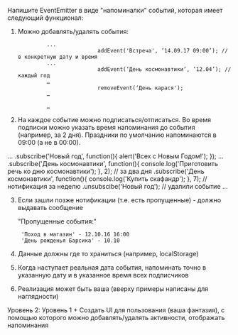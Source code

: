 Напишите EventEmitter в виде "напоминалки" событий, к​оторая имеет следующий функционал:
 
1. Можно добавлять/удалять события:
 
                ...
                                addEvent('Встреча', ’14.09.17 09:00’); // в конкретную дату и время
                ...
                                addEvent(‘День космонавтики’, ’12.04’); // каждый год
                …
                                removeEvent(‘День карася');
                …

                …
2. На каждое событие можно подписаться/отписаться. Во время подписки можно указать время напоминания до события (например, за 2 дня). Праздники по умолчанию напоминаются в 09:00 (а не в 00:00). 

...
.subscribe('Новый год', function(){
alert('Всех с Новым Годом!');
});
...
.subscribe('День космонавтики', function(){
console.log('Приготовить речь ко дню космонавтики');
}, 2); // за два дня
.subscribe('День космонавтики', function(){
console.log('Купить скафандр');
}, 7); // нотификация за неделю
.unsubscibe('Новый год'); // удалили событие
...

3. Если зашли позже нотификации (т.е. есть пропущенные) - должно выдавать сообщение 

    "Пропущенные события:"
    
        'Поход в магазин' - 12.10.16 16:00
        'День рожденья Барсика' - 10.10

4. Данные должны где то храниться (например, localStorage)

5. Когда наступает реальная дата события, напоминать точно в указанную дату и в указанное время всех подписчиков
6. Реализация может быть ваша (вверху примеры написаны для наглядности)
 
Уровень 2:
                Уровень 1 + Создать UI для пользования (ваша фантазия), с помощью которого можно добавлять/удалять активности, отображать напоминания
